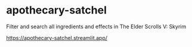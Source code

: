 # apothecary-satchel
Filter and search all ingredients and effects in The Elder Scrolls V: Skyrim

https://apothecary-satchel.streamlit.app/
